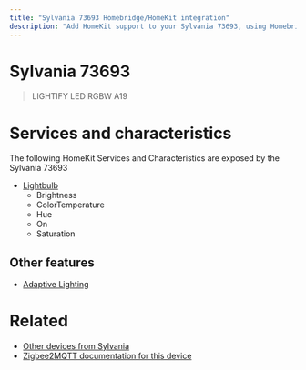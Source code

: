 ```yaml
---
title: "Sylvania 73693 Homebridge/HomeKit integration"
description: "Add HomeKit support to your Sylvania 73693, using Homebridge, Zigbee2MQTT and homebridge-z2m."
---
```

<!---
This file has been GENERATED using src/docgen/docgen.ts
DO NOT EDIT THIS FILE MANUALLY!
-->
# Sylvania 73693
> LIGHTIFY LED RGBW A19


# Services and characteristics
The following HomeKit Services and Characteristics are exposed by
the Sylvania 73693

* [Lightbulb](../../light.md)
  * Brightness
  * ColorTemperature
  * Hue
  * On
  * Saturation


## Other features
* [Adaptive Lighting](../../light.md)


# Related
* [Other devices from Sylvania](../index.md#sylvania)
* [Zigbee2MQTT documentation for this device](https://www.zigbee2mqtt.io/devices/73693.html)